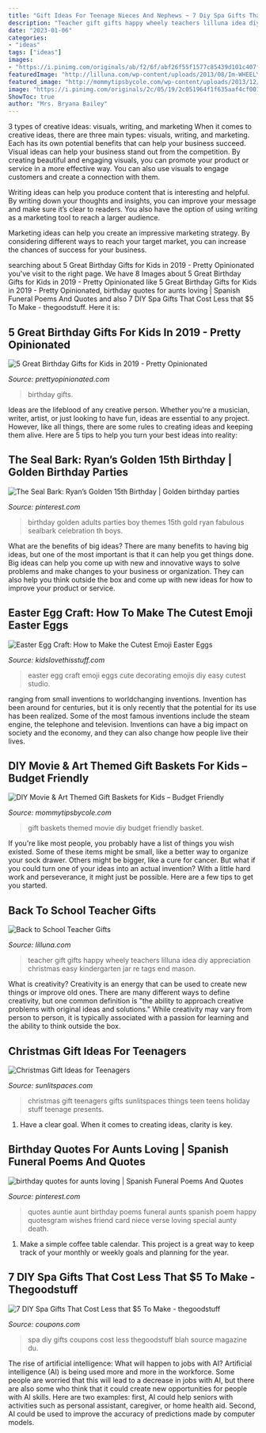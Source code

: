```yaml
---
title: "Gift Ideas For Teenage Nieces And Nephews ~ 7 Diy Spa Gifts That Cost Less That $5 To Make"
description: "Teacher gift gifts happy wheely teachers lilluna idea diy appreciation christmas easy kindergarten jar re tags end mason"
date: "2023-01-06"
categories:
- "ideas"
tags: ["ideas"]
images:
- "https://i.pinimg.com/originals/ab/f2/6f/abf26f55f1577c85439d101c407f9a52.png"
featuredImage: "http://lilluna.com/wp-content/uploads/2013/08/Im-WHEELY-Happy-Yourre-My-Teacher-Gift-Idea.-Free-prints-on-lilluna.com-.jpg"
featured_image: "http://mommytipsbycole.com/wp-content/uploads/2013/12/photo-2.jpg"
image: "https://i.pinimg.com/originals/2c/05/19/2c051964f1f635aaf4cf00159526b4d4.jpg"
ShowToc: true
author: "Mrs. Bryana Bailey"
---
```



3 types of creative ideas: visuals, writing, and marketing
When it comes to creative ideas, there are three main types: visuals, writing, and marketing. Each has its own potential benefits that can help your business succeed.
Visual ideas can help your business stand out from the competition. By creating beautiful and engaging visuals, you can promote your product or service in a more effective way. You can also use visuals to engage customers and create a connection with them.

Writing ideas can help you produce content that is interesting and helpful. By writing down your thoughts and insights, you can improve your message and make sure it’s clear to readers. You also have the option of using writing as a marketing tool to reach a larger audience.

Marketing ideas can help you create an impressive marketing strategy. By considering different ways to reach your target market, you can increase the chances of success for your business.

	

		
searching about 5 Great Birthday Gifts for Kids in 2019 - Pretty Opinionated you've visit to the right page. We have 8 Images about 5 Great Birthday Gifts for Kids in 2019 - Pretty Opinionated like 5 Great Birthday Gifts for Kids in 2019 - Pretty Opinionated, birthday quotes for aunts loving | Spanish Funeral Poems And Quotes and also 7 DIY Spa Gifts That Cost Less that $5 To Make - thegoodstuff. Here it is:
		
    
## 5 Great Birthday Gifts For Kids In 2019 - Pretty Opinionated

<img loading=lazy src="http://www.prettyopinionated.com/wp-content/uploads/2019/01/birthday-gifts-for-kids-800x1200.jpg" onerror="this.onerror=null;this.src='https://tse3.mm.bing.net/th?id=OIP.sCXBFqfER90MT85Fi2DD1QHaLH&amp;pid=15.1';" alt="5 Great Birthday Gifts for Kids in 2019 - Pretty Opinionated">

_Source: prettyopinionated.com_

>birthday gifts. 

	

Ideas are the lifeblood of any creative person. Whether you're a musician, writer, artist, or just looking to have fun, ideas are essential to any project. However, like all things, there are some rules to creating ideas and keeping them alive. Here are 5 tips to help you turn your best ideas into reality:

    
## The Seal Bark: Ryan’s Golden 15th Birthday | Golden Birthday Parties

<img loading=lazy src="https://i.pinimg.com/originals/ab/f2/6f/abf26f55f1577c85439d101c407f9a52.png" onerror="this.onerror=null;this.src='https://tse3.mm.bing.net/th?id=OIP.CVvjz0RkMLvI18zNrAtFrgHaHa&amp;pid=15.1';" alt="The Seal Bark: Ryan’s Golden 15th Birthday | Golden birthday parties">

_Source: pinterest.com_

>birthday golden adults parties boy themes 15th gold ryan fabulous sealbark celebration th boys. 

	

What are the benefits of big ideas?
There are many benefits to having big ideas, but one of the most important is that it can help you get things done. Big ideas can help you come up with new and innovative ways to solve problems and make changes to your business or organization. They can also help you think outside the box and come up with new ideas for how to improve your product or service.

    
## Easter Egg Craft: How To Make The Cutest Emoji Easter Eggs

<img loading=lazy src="http://kidslovethisstuff.com/wp-content/uploads/2015/03/Emoji-Easter-Craft-Idea.jpg" onerror="this.onerror=null;this.src='https://tse3.mm.bing.net/th?id=OIP._AZ6DH1Xg5m98g_3JKnumAHaLH&amp;pid=15.1';" alt="Easter Egg Craft: How to Make the Cutest Emoji Easter Eggs">

_Source: kidslovethisstuff.com_

>easter egg craft emoji eggs cute decorating emojis diy easy cutest studio. 

	

ranging from small inventions to worldchanging inventions.
Invention has been around for centuries, but it is only recently that the potential for its use has been realized. Some of the most famous inventions include the steam engine, the telephone and television. Inventions can have a big impact on society and the economy, and they can also change how people live their lives.

    
## DIY Movie &amp; Art Themed Gift Baskets For Kids – Budget Friendly

<img loading=lazy src="http://mommytipsbycole.com/wp-content/uploads/2013/12/photo-2.jpg" onerror="this.onerror=null;this.src='https://tse4.mm.bing.net/th?id=OIP.1mC9y2RZ4q9jE-a-b-h4ZAHaHa&amp;pid=15.1';" alt="DIY Movie &amp; Art Themed Gift Baskets for Kids – Budget Friendly">

_Source: mommytipsbycole.com_

>gift baskets themed movie diy budget friendly basket. 

	

If you're like most people, you probably have a list of things you wish existed. Some of these items might be small, like a better way to organize your sock drawer. Others might be bigger, like a cure for cancer. But what if you could turn one of your ideas into an actual invention? With a little hard work and perseverance, it might just be possible. Here are a few tips to get you started.

    
## Back To School Teacher Gifts

<img loading=lazy src="http://lilluna.com/wp-content/uploads/2013/08/Im-WHEELY-Happy-Yourre-My-Teacher-Gift-Idea.-Free-prints-on-lilluna.com-.jpg" onerror="this.onerror=null;this.src='https://tse3.mm.bing.net/th?id=OIP.1ts03e0SqNY8mmT9VaFlYgHaLF&amp;pid=15.1';" alt="Back to School Teacher Gifts">

_Source: lilluna.com_

>teacher gift gifts happy wheely teachers lilluna idea diy appreciation christmas easy kindergarten jar re tags end mason. 

	

What is creativity?
Creativity is an energy that can be used to create new things or improve old ones. There are many different ways to define creativity, but one common definition is "the ability to approach creative problems with original ideas and solutions." While creativity may vary from person to person, it is typically associated with a passion for learning and the ability to think outside the box.

    
## Christmas Gift Ideas For Teenagers

<img loading=lazy src="http://sunlitspaces.com/wp-content/uploads/2014/12/Christmas-Gift-Ideas-for-Teenagers-1.jpg" onerror="this.onerror=null;this.src='https://tse1.mm.bing.net/th?id=OIP.1dRv-V7KtVJvjy8L5Xy0gAHaLH&amp;pid=15.1';" alt="Christmas Gift Ideas for Teenagers">

_Source: sunlitspaces.com_

>christmas gift teenagers gifts sunlitspaces things teen teens holiday stuff teenage presents. 

	

1. Have a clear goal. When it comes to creating ideas, clarity is key.

    
## Birthday Quotes For Aunts Loving | Spanish Funeral Poems And Quotes

<img loading=lazy src="https://i.pinimg.com/originals/2c/05/19/2c051964f1f635aaf4cf00159526b4d4.jpg" onerror="this.onerror=null;this.src='https://tse4.mm.bing.net/th?id=OIP.go62DgCTY9hdYNbgxs7zRwHaHa&amp;pid=15.1';" alt="birthday quotes for aunts loving | Spanish Funeral Poems And Quotes">

_Source: pinterest.com_

>quotes auntie aunt birthday poems funeral aunts spanish poem happy quotesgram wishes friend card niece verse loving special aunty death. 

	

1. Make a simple coffee table calendar. This project is a great way to keep track of your monthly or weekly goals and planning for the year.

    
## 7 DIY Spa Gifts That Cost Less That $5 To Make - Thegoodstuff

<img loading=lazy src="https://cdn.cpnscdn.com/static/blog/2015/12/DIY-Spa-Gifts_header.png" onerror="this.onerror=null;this.src='https://tse4.mm.bing.net/th?id=OIP._dYoAlVqj2BUNsrTIXsA7QHaPb&amp;pid=15.1';" alt="7 DIY Spa Gifts That Cost Less that $5 To Make - thegoodstuff">

_Source: coupons.com_

>spa diy gifts coupons cost less thegoodstuff blah source magazine du. 

	

The rise of artificial intelligence: What will happen to jobs with AI?
Artificial intelligence (AI) is being used more and more in the workforce. Some people are worried that this will lead to a decrease in jobs with AI, but there are also some who think that it could create new opportunities for people with AI skills. Here are two examples: first, AI could help seniors with activities such as personal assistant, caregiver, or home health aid. Second, AI could be used to improve the accuracy of predictions made by computer models.

